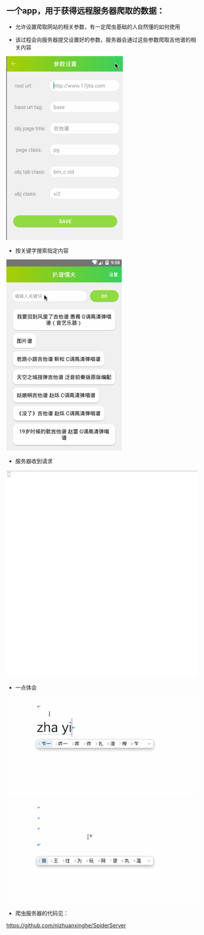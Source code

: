 ## 一个app，用于获得远程服务器爬取的数据：


- 允许设置爬取网站的相关参数，有一定爬虫基础的人自然懂的如何使用


- 该过程会向服务器提交设置好的参数，服务器会通过这些参数爬取吉他谱的相关内容


![image](https://github.com/nizhuanxinghe/SpiderApp/blob/master/extra/Untitled.gif)


- 按关键字搜索指定内容


![image](https://github.com/nizhuanxinghe/SpiderApp/blob/master/extra/Untitled3.gif)



- 服务器收到请求


![image](https://github.com/nizhuanxinghe/SpiderApp/blob/master/extra/Untitled2.gif)



- 一点体会


![image](https://github.com/nizhuanxinghe/SpiderApp/blob/master/extra/Untitled4.gif)


![image](https://github.com/nizhuanxinghe/SpiderApp/blob/master/extra/Untitled6.gif)



- 爬虫服务器的代码见：

https://github.com/nizhuanxinghe/SpiderServer

